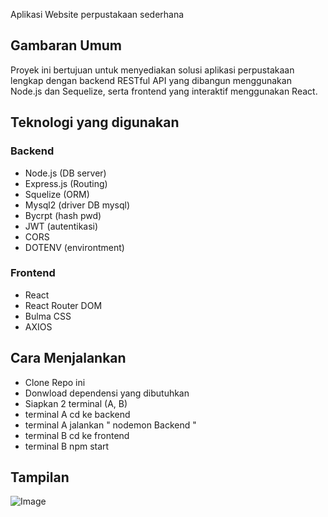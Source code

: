 Aplikasi Website perpustakaan sederhana

## Gambaran Umum

Proyek ini bertujuan untuk menyediakan solusi aplikasi perpustakaan lengkap dengan backend RESTful API yang dibangun menggunakan Node.js dan Sequelize, serta frontend yang interaktif menggunakan React.

## Teknologi yang digunakan

### Backend

- Node.js (DB server)
- Express.js (Routing)
- Squelize (ORM)
- Mysql2 (driver DB mysql)
- Bycrpt (hash pwd)
- JWT (autentikasi)
- CORS
- DOTENV (environtment)

### Frontend

- React
- React Router DOM
- Bulma CSS
- AXIOS

## Cara Menjalankan

- Clone Repo ini
- Donwload dependensi yang dibutuhkan
- Siapkan 2 terminal (A, B)
- terminal A cd ke backend
- terminal A jalankan " nodemon Backend "
- terminal B cd ke frontend
- terminal B npm start

## Tampilan

![Image](https://github.com/user-attachments/assets/55b31f99-3a29-4ba2-a063-4cc9e77b34d6)

